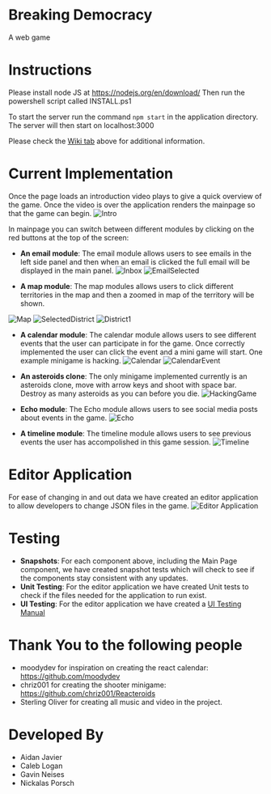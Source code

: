 Breaking Democracy
=
A web game

Instructions
=

Please install node JS at https://nodejs.org/en/download/
Then run the powershell script called INSTALL.ps1


To start the server run the command `npm start` in the application directory.
The server will then start on localhost:3000

Please check the [Wiki tab](https://github.com/catiel/Breaking-Democracy/wiki) above for additional information.

Current Implementation
=
Once the page loads an introduction video plays to give a quick overview of the game. Once the video is over the application renders the mainpage so that the game can begin.
![Intro](/UsercaseImages/introVideo.png)

In mainpage you can switch between different modules by clicking on the red buttons at the top of the screen:
* **An email module**: The email module allows users to see emails in the left side panel and then when an email is clicked the full email will be displayed in the main panel.
![Inbox](/UsercaseImages/StartingInbox.PNG)
![EmailSelected](/UsercaseImages/SelectedEmail.PNG)

* **A map module**: The map modules allows users to click different territories in the map and then a zoomed in map of the territory will be shown.

![Map](/UsercaseImages/initialMap.PNG)
![SelectedDistrict](/UsercaseImages/selected.png)
![District1](/UsercaseImages/districtOne.PNG)

* **A calendar module**: The calendar module allows users to see different events that the user can participate in for the game. Once correctly implemented the user can click the event and a mini game will start. One example minigame is hacking.
![Calendar](/UsercaseImages/calendar.PNG)
![CalendarEvent](/UsercaseImages/calendarEvent.PNG)
* **An asteroids clone**: The only minigame implemented currently is an asteroids clone, move with arrow keys and shoot with space bar. Destroy as many asteroids as you can before you die.
![HackingGame](/UsercaseImages/HackingGame.png)

* **Echo module**: The Echo module allows users to see social media posts about events in the game.
![Echo](/UsercaseImages/initialEchos.PNG)

* **A timeline module**: The timeline module allows users to see previous events the user has accompolished in this game session.
![Timeline](/UsercaseImages/InitialTimeline.PNG)


Editor Application
==
For ease of changing in and out data we have created an editor application to allow developers to change JSON files in the game.
![Editor Application](https://github.com/catiel/Breaking-Democracy/blob/master/Screenshots/EditorApplication.png)


Testing
=
* **Snapshots**: For each component above, including the Main Page component, we have created snapshot tests which will check to see if the components stay consistent with any updates.
* **Unit Testing**: For the editor application we have created Unit tests to check if the files needed for the application to run exist.
* **UI Testing**: For the editor application we have created a [UI Testing Manual](https://github.com/catiel/Breaking-Democracy/blob/master/Editor%20Application%20UI%20Tests.docx)

Thank You to the following people
=
* moodydev for inspiration on creating the react calendar: https://github.com/moodydev
* chriz001 for creating the shooter minigame: https://github.com/chriz001/Reacteroids
* Sterling Oliver for creating all music and video in the project.

Developed By
=
* Aidan Javier
* Caleb Logan
* Gavin Neises
* Nickalas Porsch

